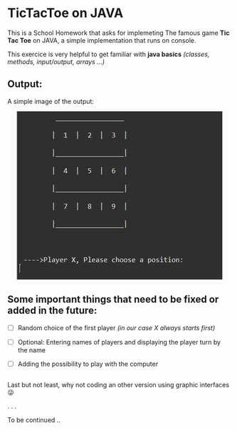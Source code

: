 # TicTacToe on JAVA

This is a School Homework that asks for implemeting The famous game **Tic Tac Toe** on JAVA, a simple implementation that runs on console.

This exercice is very helpful to get familiar with **java basics** *(classes, methods, input/output, arrays ...)*


## Output:

A simple image of the output:
<p align="center">
  <img  src="https://github.com/choub26/Tic-Tac-Toe-JAVA/blob/master/tictactoe.PNG">



## Some important things that need to be fixed or added in the future:

- [ ] Random choice of the first player *(in our case X always starts first)*
- [ ] Optional: Entering names of players and displaying the player turn by the name
- [ ] Adding the possibility to play with the computer 



##    

Last but not least, why not coding an other version using graphic interfaces :stuck_out_tongue_winking_eye: 	

.
.
.

To be continued ..
